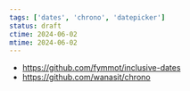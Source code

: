 ```yaml
---
tags: ['dates', 'chrono', 'datepicker']
status: draft
ctime: 2024-06-02
mtime: 2024-06-02
---
```


- https://github.com/fymmot/inclusive-dates
- https://github.com/wanasit/chrono
